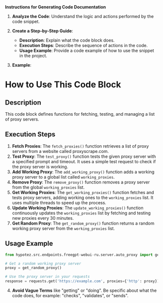 **Instructions for Generating Code Documentation**

1. **Analyze the Code**: Understand the logic and actions performed by the code snippet.

2. **Create a Step-by-Step Guide**:
    - **Description**: Explain what the code block does.
    - **Execution Steps**: Describe the sequence of actions in the code.
    - **Usage Example**: Provide a code example of how to use the snippet in the project.

3. **Example**:

How to Use This Code Block
=========================================================================================

Description
-------------------------
This code block defines functions for fetching, testing, and managing a list of proxy servers. 

Execution Steps
-------------------------
1. **Fetch Proxies**: The `fetch_proxies()` function retrieves a list of proxy servers from a website called proxyscrape.com.
2. **Test Proxy**: The `test_proxy()` function tests the given proxy server with a specified prompt and timeout. It uses a simple test request to check if the proxy server is working. 
3. **Add Working Proxy**: The `add_working_proxy()` function adds a working proxy server to a global list called `working_proxies`.
4. **Remove Proxy**: The `remove_proxy()` function removes a proxy server from the global `working_proxies` list.
5. **Get Working Proxies**: The `get_working_proxies()` function fetches and tests proxy servers, adding working ones to the `working_proxies` list. It uses multiple threads to speed up the process.
6. **Update Working Proxies**: The `update_working_proxies()` function continuously updates the `working_proxies` list by fetching and testing new proxies every 30 minutes.
7. **Get Random Proxy**: The `get_random_proxy()` function returns a random working proxy server from the `working_proxies` list.

Usage Example
-------------------------

```python
from hypotez.src.endpoints.freegpt-webui-ru.server.auto_proxy import get_random_proxy

# Get a random working proxy server
proxy = get_random_proxy()

# Use the proxy server in your requests
response = requests.get('https://example.com', proxies={'http': proxy})

```

4. **Avoid Vague Terms** like "getting" or "doing". Be specific about what the code does, for example: "checks", "validates", or "sends".